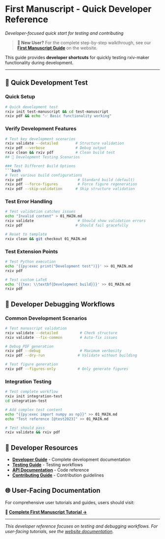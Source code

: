 # First Manuscript - Quick Developer Reference

*Developer-focused quick start for testing and contributing*

> **👋 New User?** For the complete step-by-step walkthrough, see our **[First Manuscript Guide](https://rxiv-maker.henriqueslab.org/getting-started/first-manuscript/)** on the website.

This guide provides **developer shortcuts** for quickly testing rxiv-maker functionality during development.

---

## 🚀 Quick Development Test

### Quick Setup
```bash
# Quick development test
rxiv init test-manuscript && cd test-manuscript
rxiv pdf && echo "✅ Basic functionality working"
```

### Verify Development Features
```bash
# Test key development scenarios
rxiv validate --detailed        # Structure validation
rxiv pdf --verbose              # Debug output
rxiv clean && rxiv pdf          # Clean build test
## 🧪 Development Testing Scenarios

### Test Different Build Options
```bash
# Test various build configurations
rxiv pdf                         # Standard build (default)
rxiv pdf --force-figures         # Force figure regeneration
rxiv pdf --skip-validation      # Skip structure validation
```

### Test Error Handling
```bash
# Test validation catches issues
echo "Invalid content" > 01_MAIN.md
rxiv validate                    # Should show validation errors
rxiv pdf                        # Should fail gracefully

# Reset to template
rxiv clean && git checkout 01_MAIN.md
```

### Test Extension Points
```bash
# Test Python execution
echo '{{py:exec print("Development test")}}' >> 01_MAIN.md
rxiv pdf

# Test custom LaTeX
echo '{{tex: \\textbf{Development build}}}' >> 01_MAIN.md
rxiv pdf
```

## 🔧 Developer Debugging Workflows

### Common Development Scenarios
```bash
# Test manuscript validation
rxiv validate --detailed          # Check structure
rxiv validate --fix-common        # Auto-fix issues

# Debug PDF generation
rxiv pdf --debug                  # Maximum verbosity
rxiv pdf --dry-run               # Validate without building

# Test figure generation
rxiv pdf --figures-only          # Only generate figures
```

### Integration Testing
```bash
# Test complete workflow
rxiv init integration-test
cd integration-test

# Add complex test content
echo "{{py:exec import numpy as np}}" >> 01_MAIN.md
echo "Test reference [@test2023]" >> 01_MAIN.md

# Test should pass
rxiv validate && rxiv pdf
```

## 🔗 Developer Resources

- **[Developer Guide]()** - Complete development documentation
- **[Testing Guide](../development/github-actions-testing.md)** - Testing workflows
- **[API Documentation](../../src/docs/api/)** - Code reference
- **[Contributing Guide](../CONTRIBUTING.md)** - Contribution guidelines

## 🌐 User-Facing Documentation

For comprehensive user tutorials and guides, users should visit:

**📖 [Complete First Manuscript Tutorial →](https://rxiv-maker.henriqueslab.org/getting-started/first-manuscript/)**

---

*This developer reference focuses on testing and debugging workflows. For user-facing tutorials, see the [website documentation](https://rxiv-maker.henriqueslab.org/).*